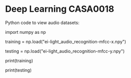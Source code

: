 # Deep Learning CASA0018

Python code to view audio datasets:

import numpy as np

training = np.load("ei-light_audio_recognition-mfcc-x.npy")

testing = np.load("ei-light_audio_recognition-mfcc-y.npy")

print(training)

print(testing)
